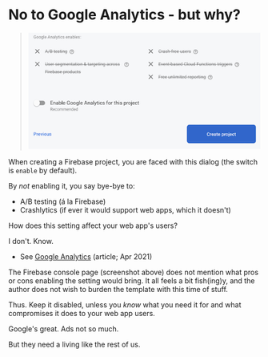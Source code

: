 # No to Google Analytics - but why?

>![](.images/no-to-analytics.png)

When creating a Firebase project, you are faced with this dialog (the switch is `enable` by default).

By *not* enabling it, you say bye-bye to:

- A/B testing (á la Firebase)
- Crashlytics (if ever it would support web apps, which it doesn't)

How does this setting affect your web app's users?

I don't. Know.

- See [Google Analytics](https://www.techtarget.com/searchbusinessanalytics/definition/Google-Analytics) (article; Apr 2021)

The Firebase console page (screenshot above) does not mention what pros or cons enabling the setting would bring. It all feels a bit fish(ing)y, and the author does not wish to burden the template with this time of stuff.

Thus. Keep it disabled, unless you *know* what you need it for and what compromises it does to your web app users.

Google's great. Ads not so much.

But they need a living like the rest of us.
